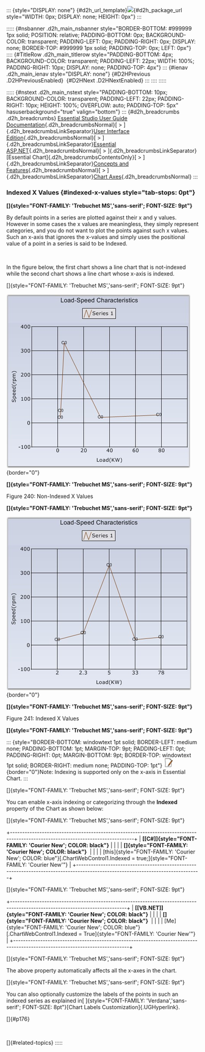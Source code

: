 ::: {style="DISPLAY: none"}
[](ms-xhelp:///?Id=d2h_url_template){#d2h_url_template}![](!package_url!){#d2h_package_url style="WIDTH: 0px; DISPLAY: none; HEIGHT: 0px"}
:::

::::: {#nsbanner .d2h_main_nsbanner style="BORDER-BOTTOM: #999999 1px solid; POSITION: relative; PADDING-BOTTOM: 0px; BACKGROUND-COLOR: transparent; PADDING-LEFT: 0px; PADDING-RIGHT: 0px; DISPLAY: none; BORDER-TOP: #999999 1px solid; PADDING-TOP: 0px; LEFT: 0px"}
:::: {#TitleRow .d2h_main_titlerow style="PADDING-BOTTOM: 4px; BACKGROUND-COLOR: transparent; PADDING-LEFT: 22px; WIDTH: 100%; PADDING-RIGHT: 10px; DISPLAY: none; PADDING-TOP: 4px"}
::: {#ienav .d2h_main_ienav style="DISPLAY: none"}
[](ms-xhelp:///?Id=7a90cdaa-49ed-4b7e-abc1-5a0281835094){#D2HPrevious .D2HPreviousEnabled}  [](ms-xhelp:///?Id=27c1ed75-0e81-4a21-91f6-c12eca4b4596){#D2HNext .D2HNextEnabled}
:::
::::
:::::

::::: {#nstext .d2h_main_nstext style="PADDING-BOTTOM: 10px; BACKGROUND-COLOR: transparent; PADDING-LEFT: 22px; PADDING-RIGHT: 10px; HEIGHT: 100%; OVERFLOW: auto; PADDING-TOP: 5px" hasuserbackground="true" valign="bottom"}
::: {#d2h_breadcrumbs .d2h_breadcrumbs}
[Essential Studio User Guide Documentation](ms-xhelp:///?Id=12457748-09e3-4d74-a240-8e049cedf030){.d2h_breadcrumbsNormal}[ \> ]{.d2h_breadcrumbsLinkSeparator}[User Interface Edition](ms-xhelp:///?Id=c29296b7-531c-413b-a0ec-488ca1f7f669){.d2h_breadcrumbsNormal}[ \> ]{.d2h_breadcrumbsLinkSeparator}[Essential ASP.NET](ms-xhelp:///?Id=25c35330-c127-4dad-9a92-ed79dc7261a6){.d2h_breadcrumbsNormal}[ \> ]{.d2h_breadcrumbsLinkSeparator}[Essential Chart]{.d2h_breadcrumbsContentsOnly}[ \> ]{.d2h_breadcrumbsLinkSeparator}[Concepts and Features](ms-xhelp:///?Id=100687ce-82f2-4424-9d16-0949ea76cf15){.d2h_breadcrumbsNormal}[ \> ]{.d2h_breadcrumbsLinkSeparator}[Chart Axes](ms-xhelp:///?Id=7a90cdaa-49ed-4b7e-abc1-5a0281835094){.d2h_breadcrumbsNormal}
:::

### Indexed X Values {#indexed-x-values style="tab-stops: 0pt"}

**[]{style="FONT-FAMILY: 'Trebuchet MS','sans-serif'; FONT-SIZE: 9pt"}** 

By default points in a series are plotted against their x and y values. However in some cases the x values are meaningless, they simply represent categories, and you do not want to plot the points against such x values. Such an x-axis that ignores the x-values and simply uses the positional value of a point in a series is said to be Indexed.

 

In the figure below, the first chart shows a line chart that is not-indexed while the second chart shows a line chart whose x-axis is indexed.

[]{style="FONT-FAMILY: 'Trebuchet MS','sans-serif'; FONT-SIZE: 9pt"} 

![](ImagesExt/image64_246.jpg){border="0"}

**[]{style="FONT-FAMILY: 'Trebuchet MS','sans-serif'; FONT-SIZE: 9pt"}** 

Figure 240: Non-Indexed X Values

**[]{style="FONT-FAMILY: 'Trebuchet MS','sans-serif'; FONT-SIZE: 9pt"}** 

![](ImagesExt/image64_247.jpg){border="0"}

**[]{style="FONT-FAMILY: 'Trebuchet MS','sans-serif'; FONT-SIZE: 9pt"}** 

Figure 241: Indexed X Values

**[]{style="FONT-FAMILY: 'Trebuchet MS','sans-serif'; FONT-SIZE: 9pt"}** 

::: {style="BORDER-BOTTOM: windowtext 1pt solid; BORDER-LEFT: medium none; PADDING-BOTTOM: 1pt; MARGIN-TOP: 9pt; PADDING-LEFT: 0pt; PADDING-RIGHT: 0pt; MARGIN-BOTTOM: 9pt; BORDER-TOP: windowtext 1pt solid; BORDER-RIGHT: medium none; PADDING-TOP: 1pt"}
![](ImagesExt/image64_1.jpg){border="0"}Note: Indexing is supported only on the x-axis in Essential Chart.
:::

[]{style="FONT-FAMILY: 'Trebuchet MS','sans-serif'; FONT-SIZE: 9pt"} 

You can enable x-axis indexing or categorizing through the **Indexed** property of the Chart as shown below:

[]{style="FONT-FAMILY: 'Trebuchet MS','sans-serif'; FONT-SIZE: 9pt"} 

+--------------------------------------------------------------------------------------------------------------------------------+
| **[\[C#\]]{style="FONT-FAMILY: 'Courier New'; COLOR: black"}**                                                                 |
|                                                                                                                                |
| **[]{style="FONT-FAMILY: 'Courier New'; COLOR: black"}**                                                                       |
|                                                                                                                                |
| [this]{style="FONT-FAMILY: 'Courier New'; COLOR: blue"}[.ChartWebControl1.Indexed = true;]{style="FONT-FAMILY: 'Courier New'"} |
+--------------------------------------------------------------------------------------------------------------------------------+

[]{style="FONT-FAMILY: 'Trebuchet MS','sans-serif'; FONT-SIZE: 9pt"} 

+-----------------------------------------------------------------------------------------------------------------------------+
| **[\[VB.NET\]]{style="FONT-FAMILY: 'Courier New'; COLOR: black"}**                                                          |
|                                                                                                                             |
| **[]{style="FONT-FAMILY: 'Courier New'; COLOR: black"}**                                                                    |
|                                                                                                                             |
| [Me]{style="FONT-FAMILY: 'Courier New'; COLOR: blue"}[.ChartWebControl1.Indexed = True]{style="FONT-FAMILY: 'Courier New'"} |
+-----------------------------------------------------------------------------------------------------------------------------+

[]{style="FONT-FAMILY: 'Trebuchet MS','sans-serif'; FONT-SIZE: 9pt"} 

The above property automatically affects all the x-axes in the chart.

[]{style="FONT-FAMILY: 'Trebuchet MS','sans-serif'; FONT-SIZE: 9pt"} 

You can also optionally customize the labels of the points in such an indexed series as explained in[ ]{style="FONT-FAMILY: 'Verdana','sans-serif'; FONT-SIZE: 8pt"}[Chart Labels Customization]{.UGHyperlink}.

[]{#p176} 

 

[]{#related-topics}
:::::
